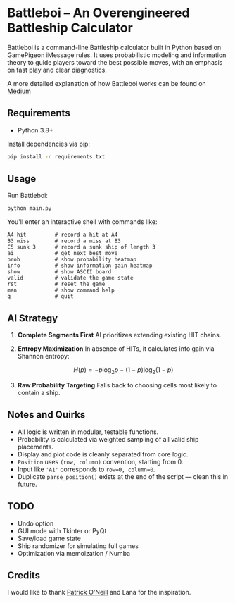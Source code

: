 # Battleboi – An Overengineered Battleship Calculator

Battleboi is a command-line Battleship calculator built in Python based on GamePigeon iMessage rules. 
It uses probabilistic modeling and information theory to guide players toward the 
best possible moves, with an emphasis on fast play and clear diagnostics.

A more detailed explanation of how Battleboi works can be found on [Medium]()

## Requirements

- Python 3.8+

Install dependencies via pip:

```sh
pip install -r requirements.txt
````
## Usage

Run Battleboi:

```sh
python main.py
```

You'll enter an interactive shell with commands like:

```text
A4 hit         # record a hit at A4
B3 miss        # record a miss at B3
C5 sunk 3      # record a sunk ship of length 3
ai             # get next best move
prob           # show probability heatmap
info           # show information gain heatmap
show           # show ASCII board
valid          # validate the game state
rst            # reset the game
man            # show command help
q              # quit
```

## AI Strategy

1. **Complete Segments First**
   AI prioritizes extending existing HIT chains.

2. **Entropy Maximization**
   In absence of HITs, it calculates info gain via Shannon entropy:

   $$
   H(p) = -p \log_2 p - (1 - p) \log_2(1 - p)
   $$

3. **Raw Probability Targeting**
   Falls back to choosing cells most likely to contain a ship.

## Notes and Quirks

* All logic is written in modular, testable functions.
* Probability is calculated via weighted sampling of all valid ship placements.
* Display and plot code is cleanly separated from core logic.
* `Position` uses `(row, column)` convention, starting from 0.
* Input like `'A1'` corresponds to `row=0, column=0`.
* Duplicate `parse_position()` exists at the end of the script — clean this in future.

## TODO

* Undo option
* GUI mode with Tkinter or PyQt
* Save/load game state
* Ship randomizer for simulating full games
* Optimization via memoization / Numba

## Credits

I would like to thank [Patrick O'Neill](https://github.com/Carbocarde/battleship.git) and Lana for the inspiration.